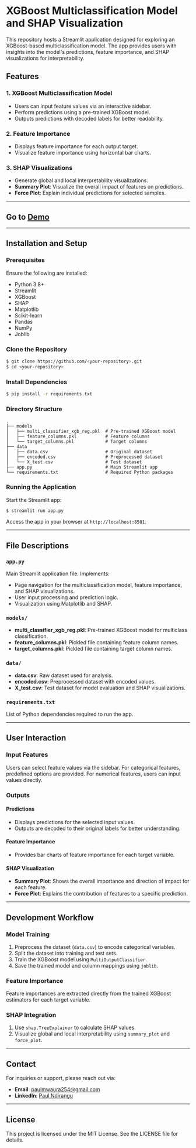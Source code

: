 # XGBoost Multiclassification Model and SHAP Visualization

This repository hosts a Streamlit application designed for exploring an XGBoost-based multiclassification model. The app provides users with insights into the model's predictions, feature importance, and SHAP visualizations for interpretability.

## Features

### 1. **XGBoost Multiclassification Model**
- Users can input feature values via an interactive sidebar.
- Perform predictions using a pre-trained XGBoost model.
- Outputs predictions with decoded labels for better readability.

### 2. **Feature Importance**
- Displays feature importance for each output target.
- Visualize feature importance using horizontal bar charts.

### 3. **SHAP Visualizations**
- Generate global and local interpretability visualizations.
- **Summary Plot**: Visualize the overall impact of features on predictions.
- **Force Plot**: Explain individual predictions for selected samples.

---
## Go to [Demo](https://retail-consumer-purchase-trends.streamlit.app/)
---

## Installation and Setup

### Prerequisites
Ensure the following are installed:
- Python 3.8+
- Streamlit
- XGBoost
- SHAP
- Matplotlib
- Scikit-learn
- Pandas
- NumPy
- Joblib

### Clone the Repository
```bash
$ git clone https://github.com/<your-repository>.git
$ cd <your-repository>
```

### Install Dependencies
```bash
$ pip install -r requirements.txt
```

### Directory Structure
```plaintext
.
├── models
│   ├── multi_classifier_xgb_reg.pkl  # Pre-trained XGBoost model
│   ├── feature_columns.pkl           # Feature columns
│   └── target_columns.pkl            # Target columns
├── data
│   ├── data.csv                      # Original dataset
│   ├── encoded.csv                   # Preprocessed dataset
│   └── X_test.csv                    # Test dataset
├── app.py                            # Main Streamlit app
└── requirements.txt                  # Required Python packages
```

### Running the Application
Start the Streamlit app:
```bash
$ streamlit run app.py
```

Access the app in your browser at `http://localhost:8501`.

---

## File Descriptions

### `app.py`
Main Streamlit application file. Implements:
- Page navigation for the multiclassification model, feature importance, and SHAP visualizations.
- User input processing and prediction logic.
- Visualization using Matplotlib and SHAP.

### `models/`
- **multi_classifier_xgb_reg.pkl**: Pre-trained XGBoost model for multiclass classification.
- **feature_columns.pkl**: Pickled file containing feature column names.
- **target_columns.pkl**: Pickled file containing target column names.

### `data/`
- **data.csv**: Raw dataset used for analysis.
- **encoded.csv**: Preprocessed dataset with encoded values.
- **X_test.csv**: Test dataset for model evaluation and SHAP visualizations.

### `requirements.txt`
List of Python dependencies required to run the app.

---

## User Interaction

### Input Features
Users can select feature values via the sidebar. For categorical features, predefined options are provided. For numerical features, users can input values directly.

### Outputs
#### Predictions
- Displays predictions for the selected input values.
- Outputs are decoded to their original labels for better understanding.

#### Feature Importance
- Provides bar charts of feature importance for each target variable.

#### SHAP Visualization
- **Summary Plot**: Shows the overall importance and direction of impact for each feature.
- **Force Plot**: Explains the contribution of features to a specific prediction.

---

## Development Workflow

### Model Training
1. Preprocess the dataset (`data.csv`) to encode categorical variables.
2. Split the dataset into training and test sets.
3. Train the XGBoost model using `MultiOutputClassifier`.
4. Save the trained model and column mappings using `joblib`.

### Feature Importance
Feature importances are extracted directly from the trained XGBoost estimators for each target variable.

### SHAP Integration
1. Use `shap.TreeExplainer` to calculate SHAP values.
2. Visualize global and local interpretability using `summary_plot` and `force_plot`.

---

## Contact

For inquiries or support, please reach out via:

- **Email**: [paulmwaura254@gmail.com](mailto:paulmwaura254@gmail.com)
- **LinkedIn**: [Paul Ndirangu](https://www.linkedin.com/in/paul-ndirangu/)

---

## License
This project is licensed under the MIT License. See the LICENSE file for details.
